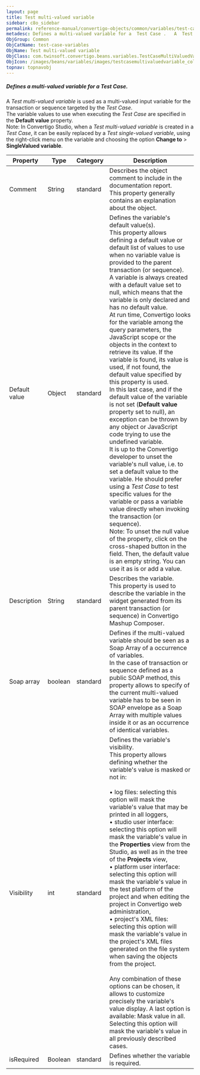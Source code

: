```yaml
---
layout: page
title: Test multi-valued variable
sidebar: c8o_sidebar
permalink: reference-manual/convertigo-objects/common/variables/test-case-variables/test-multi-valued-variable/
metadesc: Defines a multi-valued variable for a  Test Case .   A  Test multi-valued variable  is used as a multi-valued <span class="computer">input  variable f
ObjGroup: Common
ObjCatName: test-case-variables
ObjName: Test multi-valued variable
ObjClass: com.twinsoft.convertigo.beans.variables.TestCaseMultiValuedVariable
ObjIcon: /images/beans/variables/images/testcasemultivaluedvariable_color_32x32.png
topnav: topnavobj
---
```

##### Defines a multi-valued variable for a <i>Test Case</i>. 

A <i>Test multi-valued variable</i> is used as a multi-valued <span class="computer">input</span> variable for the transaction or sequence targeted by the <i>Test Case</i>. <br/>The variable values to use when executing the <i>Test Case</i> are specified in the <b>Default value</b> property. <br/><span class="orangetwinsoft">Note:</span> In Convertigo Studio, when a <i>Test multi-valued variable</i> is created in a <i>Test Case</i>, it can be easily replaced by a <i>Test single-valued variable</i>, using the right-click menu on the variable and choosing the option <b>Change to</b> &gt; <b>SingleValued variable</b>.

Property | Type | Category | Description
--- | --- | --- | ---
Comment | String | standard | Describes the object comment to include in the documentation report.<br/>This property generally contains an explanation about the object.
Default value | Object | standard | Defines the variable's default value(s).<br/>This property allows defining a default value or default list of values to use when no variable value is provided to the parent transaction (or sequence). <br/>A variable is always created with a default value set to <span class="computer">null</span>, which means that the variable is only declared and has no default value. <br/>At run time, Convertigo looks for the variable among the query parameters, the JavaScript scope or the objects in the context to retrieve its value. If the variable is found, its value is used, if not found, the default value specified by this property is used. <br/>In this last case, and if the default value of the variable is not set (<b>Default value</b> property set to <span class="computer">null</span>), an exception can be thrown by any object or JavaScript code trying to use the undefined variable. <br/>It is up to the Convertigo developer to unset the variable's <span class="computer">null</span> value, i.e. to set a default value to the variable. He should prefer using a <i>Test Case</i> to test specific values for the variable or pass a variable value directly when invoking the transaction (or sequence). <br/><span class="orangetwinsoft">Note:</span> To unset the <span class="computer">null</span> value of the property, click on the cross-shaped button in the field. Then, the default value is an empty string. You can use it as is or add a value.
Description | String | standard | Describes the variable.<br/>This property is used to describe the variable in the widget generated from its parent transaction (or sequence) in Convertigo Mashup Composer.
Soap array | boolean | standard | Defines if the multi-valued variable should be seen as a Soap Array of a occurrence of variables.<br/>In the case of transaction or sequence defined as a public SOAP method, this property allows to specify of the current multi-valued variable has to be seen in SOAP envelope as a Soap Array with multiple values inside it or as an occurrence of identical variables.
Visibility | int | standard | Defines the variable's visibility.<br/>This property allows defining whether the variable's value is masked or not in:<br/><br/>• <span class="computer">log files</span>: selecting this option will mask the variable's value that may be printed in all loggers,<br/>• <span class="computer">studio user interface</span>: selecting this option will mask the variable's value in the <b>Properties</b> view from the Studio, as well as in the tree of the <b>Projects</b> view,<br/>• <span class="computer">platform user interface</span>: selecting this option will mask the variable's value in the test platform of the project and when editing the project in Convertigo web administration,<br/>• <span class="computer">project's XML files</span>: selecting this option will mask the variable's value in the project's XML files generated on the file system when saving the objects from the project. <br/><br/>Any combination of these options can be chosen, it allows to customize precisely the variable's value display. A last option is available: <span class="computer">Mask value in all</span>. Selecting this option will mask the variable's value in all previously described cases.
isRequired | Boolean | standard | Defines whether the variable is required.<br/>
